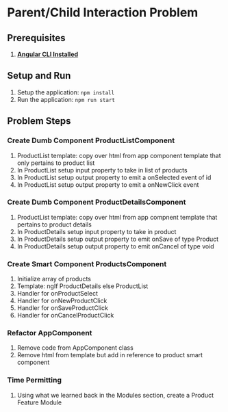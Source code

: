 # Parent/Child Interaction Problem

## Prerequisites
1. **[Angular CLI Installed](https://github.com/angular/angular-cli#installation)**

## Setup and Run	
1. Setup the application: `npm install`
1. Run the application: `npm run start`

## Problem Steps
### Create Dumb Component ProductListComponent
1. ProductList template: copy over html from app component template that only pertains to product list
1. In ProductList setup input property to take in list of products
1. In ProductList setup output property to emit a onSelected event of id
1. In ProductList setup output property to emit a onNewClick event

### Create Dumb Component ProductDetailsComponent
1. ProductList template: copy over html from app compnent template that pertains to product details
1. In ProductDetails setup input property to take in product
1. In ProductDetails setup output property to emit onSave of type Product
1. In ProductDetails setup output property to emit onCancel of type void

### Create Smart Component ProductsComponent
1. Initialize array of products
1. Template: ngIf ProductDetails else ProductList
1. Handler for onProductSelect
1. Handler for onNewProductClick
1. Handler for onSaveProductClick
1. Handler for onCancelProductClick

### Refactor AppComponent
1. Remove code from AppComponent class
1. Remove html from template but add in reference to product smart component 

### Time Permitting
1. Using what we learned back in the Modules section, create a Product Feature Module
